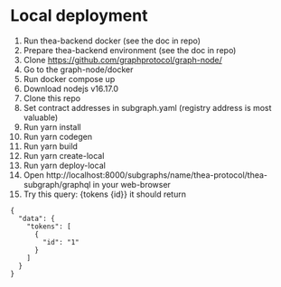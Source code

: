 # Local deployment
1. Run thea-backend docker (see the doc in repo)
2. Prepare thea-backend environment (see the doc in repo)
3. Clone https://github.com/graphprotocol/graph-node/ 
4. Go to the graph-node/docker
5. Run docker compose up
6. Download nodejs v16.17.0
7. Clone this repo
8. Set contract addresses in subgraph.yaml (registry address is most valuable)
9. Run yarn install
9. Run yarn codegen
10. Run yarn build
11. Run yarn create-local
12. Run yarn deploy-local
13. Open http://localhost:8000/subgraphs/name/thea-protocol/thea-subgraph/graphql in your web-browser
14. Try this query: {tokens {id}} it should return 
```
{
  "data": {
    "tokens": [
      {
        "id": "1"
      }
    ]
  }
}
```
